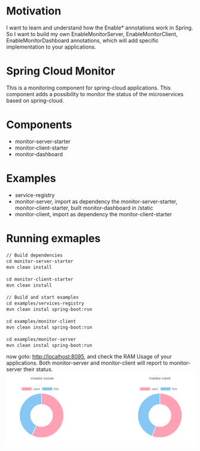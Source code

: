 # Motivation
I want to learn and understand how the Enable\* annotations work in Spring. So I want to build my own EnableMonitorServer, EnableMonitorClient, EnableMonitorDashboard annotations, which will add specific implementation to your applications.

# Spring Cloud Monitor
This is a monitoring component for spring-cloud applications. This component adds a possibility to monitor the status of the microservices based on spring-cloud.

# Components
- monitor-server-starter
- monitor-client-starter
- monitor-dashboard

# Examples
- service-registry
- monitor-server, import as dependency the monitor-server-starter, monitor-client-starter, built monitor-dashboard in /static
- monitor-client, import as dependency the monitor-client-starter

# Running exmaples
    // Build dependencies
    cd monitor-server-starter
    mvn clean install
  
    cd monitor-client-starter
    mvn clean install
  
    // Build and start examples
    cd examples/services-registry
    mvn clean instal spring-boot:run
  
    cd examples/monitor-client
    mvn clean instal spring-boot:run
  
    cd examples/monitor-server
    mvn clean instal spring-boot:run
    
now goto:  [http://localhost:8095](http://localhost:8095), and check the RAM Usage of your applications. 
Both monitor-server and monitor-client will report to monitor-server their status.
![Monitor Dashboard](https://github.com/alwasdev/spring-cloud-monitor/blob/master/examples/image.png?raw=true)

